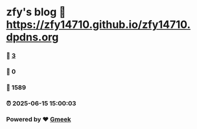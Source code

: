 # zfy's blog :link: https://zfy14710.github.io/zfy14710.dpdns.org 
### :page_facing_up: [3](https://zfy14710.github.io/zfy14710.dpdns.org/tag.html) 
### :speech_balloon: 0 
### :hibiscus: 1589 
### :alarm_clock: 2025-06-15 15:00:03 
### Powered by :heart: [Gmeek](https://github.com/Meekdai/Gmeek)
